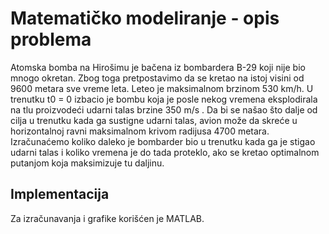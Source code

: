 # Matematičko modeliranje - opis problema
Atomska bomba na Hirošimu je bačena iz bombardera B-29 koji nije bio mnogo okretan. Zbog toga pretpostavimo da se kretao na istoj visini od 9600
metara sve vreme leta. Leteo je maksimalnom brzinom 530 km/h. U trenutku t0 = 0 izbacio je bombu koja je posle nekog vremena eksplodirala na tlu proizvodeći udarni talas brzine 350 m/s . Da bi se našao što dalje od cilja u trenutku kada ga sustigne udarni talas, avion može da skreće u horizontalnoj ravni maksimalnom krivom radijusa 4700 metara. Izračunaćemo koliko daleko je bombarder bio u trenutku kada ga je stigao udarni talas i koliko vremena je do tada proteklo, ako se kretao optimalnom putanjom koja maksimizuje tu daljinu.

## Implementacija
Za izračunavanja i grafike korišćen je MATLAB. 
